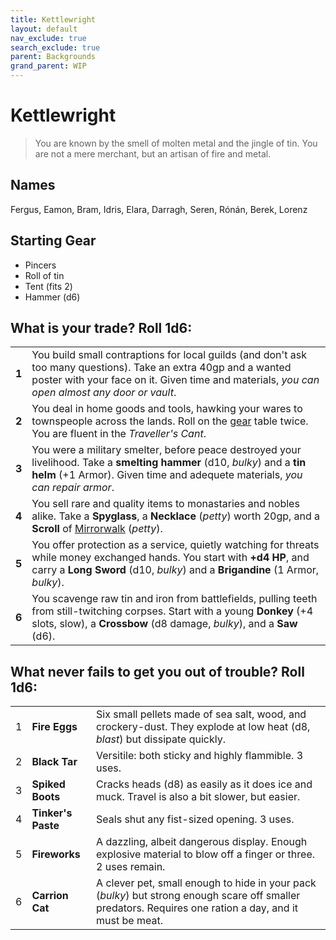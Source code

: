 ```yaml
---
title: Kettlewright
layout: default
nav_exclude: true
search_exclude: true
parent: Backgrounds
grand_parent: WIP
---
```


# Kettlewright

> You are known by the smell of molten metal and the jingle of tin. You are not a mere merchant, but an artisan of fire and metal. 

## Names

Fergus, Eamon, Bram, Idris, Elara, Darragh, Seren, Rónán, Berek, Lorenz

## Starting Gear

- Pincers
- Roll of tin
- Tent (fits 2)
- Hammer (d6)

## What is your trade? Roll 1d6:

|       |                                                                                                                                                                                                                          |
| ----- | --------------------------------- |
| **1** | You build small contraptions for local guilds (and don't ask too many questions). Take an extra 40gp and a wanted poster with your face on it. Given time and materials, _you can open almost any door or vault_.       |
| **2** | You deal in home goods and tools, hawking your wares to townspeople across the lands. Roll on the [gear](/wip/2e/marketplace#gear) table twice. You are fluent in the _Traveller's Cant_.                  |
| **3** | You were a military smelter, before peace destroyed your livelihood. Take a **smelting hammer** (d10, _bulky_) and a **tin helm** (+1 Armor). Given time and adequete materials, _you can repair armor_.                       |
| **4** | You sell rare and quality items to monastaries and nobles alike. Take a **Spyglass**, a **Necklace** (_petty_) worth 20gp, and a **Scroll** of [Mirrorwalk](https://cairnrpg.com/cairn-srd/#100-spells) (_petty_). |
| **5** | You offer protection as a service, quietly watching for threats while money exchanged hands. You start with **+d4 HP**, and carry a **Long Sword** (d10, _bulky_) and a **Brigandine** (1 Armor, _bulky_).                 |
| **6** | You scavenge raw tin and iron from battlefields, pulling teeth from still-twitching corpses. Start with a young **Donkey** (+4 slots, slow), a **Crossbow** (d8 damage, _bulky_), and a **Saw** (d6).                                   |

## What never fails to get you out of trouble? Roll 1d6:

|     |                    |                                                                                                                                   |
| --- | ------------------ | --------------------------------------------------------------------------------------------------------------------------------- |
| 1   | **Fire Eggs**      | Six small pellets made of sea salt, wood, and crockery-dust. They explode at low heat (d8, _blast_) but dissipate quickly.        |
| 2   | **Black Tar**      | Versitile: both sticky and highly flammible. 3 uses.          |
| 3   | **Spiked Boots**   | Cracks heads (d8) as easily as it does ice and muck. Travel is also a bit slower, but easier.                                     |
| 4   | **Tinker's Paste** | Seals shut any fist-sized opening. 3 uses.                                                                                        |
| 5   | **Fireworks**      | A dazzling, albeit dangerous display. Enough explosive material to blow off a finger or three. 2 uses remain.                |
| 6   | **Carrion Cat**   |  A clever pet, small enough to hide in your pack (_bulky_) but strong enough scare off smaller predators. Requires one ration a day, and it must be meat. |

